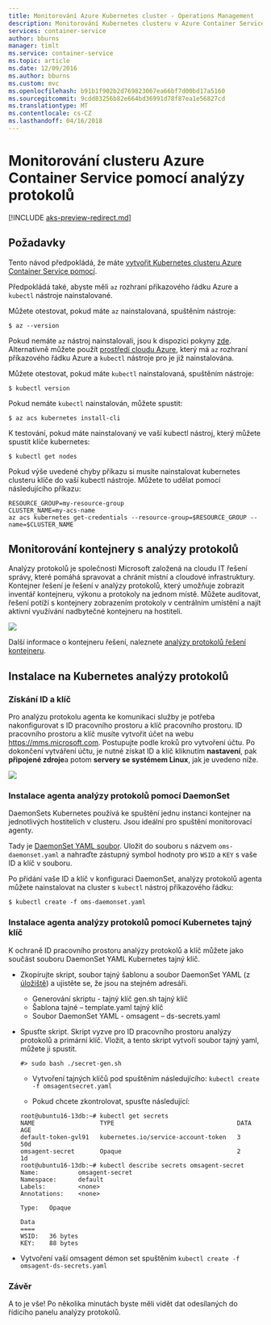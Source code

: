```yaml
---
title: Monitorování Azure Kubernetes cluster - Operations Management
description: Monitorování Kubernetes clusteru v Azure Container Service pomocí analýzy protokolů
services: container-service
author: bburns
manager: timlt
ms.service: container-service
ms.topic: article
ms.date: 12/09/2016
ms.author: bburns
ms.custom: mvc
ms.openlocfilehash: b91b1f902b2d769823067ea66bf7d00bd17a5160
ms.sourcegitcommit: 9cdd83256b82e664bd36991d78f87ea1e56827cd
ms.translationtype: MT
ms.contentlocale: cs-CZ
ms.lasthandoff: 04/16/2018
---
```

# <a name="monitor-an-azure-container-service-cluster-with-log-analytics"></a>Monitorování clusteru Azure Container Service pomocí analýzy protokolů

[!INCLUDE [aks-preview-redirect.md](../../../includes/aks-preview-redirect.md)]

## <a name="prerequisites"></a>Požadavky
Tento návod předpokládá, že máte [vytvořit Kubernetes clusteru Azure Container Service pomocí](container-service-kubernetes-walkthrough.md).

Předpokládá také, abyste měli `az` rozhraní příkazového řádku Azure a `kubectl` nástroje nainstalované.

Můžete otestovat, pokud máte `az` nainstalovaná, spuštěním nástroje:

```console
$ az --version
```

Pokud nemáte `az` nástroj nainstalovali, jsou k dispozici pokyny [zde](https://github.com/azure/azure-cli#installation).
Alternativně můžete použít [prostředí cloudu Azure](https://docs.microsoft.com/azure/cloud-shell/overview), který má `az` rozhraní příkazového řádku Azure a `kubectl` nástroje pro je již nainstalována.

Můžete otestovat, pokud máte `kubectl` nainstalovaná, spuštěním nástroje:

```console
$ kubectl version
```

Pokud nemáte `kubectl` nainstalován, můžete spustit:
```console
$ az acs kubernetes install-cli
```

K testování, pokud máte nainstalovaný ve vaší kubectl nástroj, který můžete spustit klíče kubernetes:
```console
$ kubectl get nodes
```

Pokud výše uvedené chyby příkazu si musíte nainstalovat kubernetes clusteru klíče do vaší kubectl nástroje. Můžete to udělat pomocí následujícího příkazu:
```console
RESOURCE_GROUP=my-resource-group
CLUSTER_NAME=my-acs-name
az acs kubernetes get-credentials --resource-group=$RESOURCE_GROUP --name=$CLUSTER_NAME
```

## <a name="monitoring-containers-with-log-analytics"></a>Monitorování kontejnery s analýzy protokolů

Analýzy protokolů je společnosti Microsoft založená na cloudu IT řešení správy, které pomáhá spravovat a chránit místní a cloudové infrastruktury. Kontejner řešení je řešení v analýzy protokolů, který umožňuje zobrazit inventář kontejneru, výkonu a protokoly na jednom místě. Můžete auditovat, řešení potíží s kontejnery zobrazením protokoly v centrálním umístění a najít aktivní využívání nadbytečné kontejneru na hostiteli.

![](media/container-service-monitoring-oms/image1.png)

Další informace o kontejneru řešení, naleznete [analýzy protokolů řešení kontejneru](../../log-analytics/log-analytics-containers.md).

## <a name="installing-log-analytics-on-kubernetes"></a>Instalace na Kubernetes analýzy protokolů

### <a name="obtain-your-workspace-id-and-key"></a>Získání ID a klíč
Pro analýzu protokolu agenta ke komunikaci služby je potřeba nakonfigurovat s ID pracovního prostoru a klíč pracovního prostoru. ID pracovního prostoru a klíč musíte vytvořit účet na webu <https://mms.microsoft.com>.
Postupujte podle kroků pro vytvoření účtu. Po dokončení vytváření účtu, je nutné získat ID a klíč kliknutím **nastavení**, pak **připojené zdroje**a potom **servery se systémem Linux**, jak je uvedeno níže.

 ![](media/container-service-monitoring-oms/image5.png)

### <a name="install-the-log-analytics-agent-using-a-daemonset"></a>Instalace agenta analýzy protokolů pomocí DaemonSet
DaemonSets Kubernetes používá ke spuštění jednu instanci kontejner na jednotlivých hostitelích v clusteru.
Jsou ideální pro spuštění monitorovací agenty.

Tady je [DaemonSet YAML soubor](https://github.com/Microsoft/OMS-docker/tree/master/Kubernetes). Uložit do souboru s názvem `oms-daemonset.yaml` a nahraďte zástupný symbol hodnoty pro `WSID` a `KEY` s vaše ID a klíč v souboru.

Po přidání vaše ID a klíč v konfiguraci DaemonSet, analýzy protokolů agenta můžete nainstalovat na cluster s `kubectl` nástroj příkazového řádku:

```console
$ kubectl create -f oms-daemonset.yaml
```

### <a name="installing-the-log-analytics-agent-using-a-kubernetes-secret"></a>Instalace agenta analýzy protokolů pomocí Kubernetes tajný klíč
K ochraně ID pracovního prostoru analýzy protokolů a klíč můžete jako součást souboru DaemonSet YAML Kubernetes tajný klíč.

 - Zkopírujte skript, soubor tajný šablonu a soubor DaemonSet YAML (z [úložiště](https://github.com/Microsoft/OMS-docker/tree/master/Kubernetes)) a ujistěte se, že jsou na stejném adresáři.
      - Generování skriptu - tajný klíč gen.sh tajný klíč
      - Šablona tajné – template.yaml tajný klíč
   - Soubor DaemonSet YAML - omsagent – ds-secrets.yaml
 - Spusťte skript. Skript vyzve pro ID pracovního prostoru analýzy protokolů a primární klíč. Vložit, a tento skript vytvoří soubor tajný yaml, můžete ji spustit.
   ```
   #> sudo bash ./secret-gen.sh
   ```

   - Vytvoření tajných klíčů pod spuštěním následujícího: ``` kubectl create -f omsagentsecret.yaml ```

   - Pokud chcete zkontrolovat, spusťte následující:

   ```
   root@ubuntu16-13db:~# kubectl get secrets
   NAME                  TYPE                                  DATA      AGE
   default-token-gvl91   kubernetes.io/service-account-token   3         50d
   omsagent-secret       Opaque                                2         1d
   root@ubuntu16-13db:~# kubectl describe secrets omsagent-secret
   Name:           omsagent-secret
   Namespace:      default
   Labels:         <none>
   Annotations:    <none>

   Type:   Opaque

   Data
   ====
   WSID:   36 bytes
   KEY:    88 bytes
   ```

  - Vytvoření vaší omsagent démon set spuštěním ``` kubectl create -f omsagent-ds-secrets.yaml ```

### <a name="conclusion"></a>Závěr
A to je vše! Po několika minutách byste měli vidět dat odesílaných do řídicího panelu analýzy protokolů.
